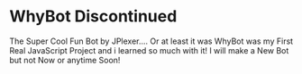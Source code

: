 # WhyBot Discontinued

The Super Cool Fun Bot by JPlexer....
Or at least it was
WhyBot was my First Real JavaScript Project and i learned so much with it!
I will make a New Bot but not Now or anytime Soon!


